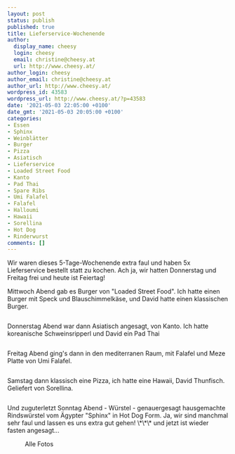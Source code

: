 ```yaml
---
layout: post
status: publish
published: true
title: Lieferservice-Wochenende
author:
  display_name: cheesy
  login: cheesy
  email: christine@cheesy.at
  url: http://www.cheesy.at/
author_login: cheesy
author_email: christine@cheesy.at
author_url: http://www.cheesy.at/
wordpress_id: 43583
wordpress_url: http://www.cheesy.at/?p=43583
date: '2021-05-03 22:05:00 +0100'
date_gmt: '2021-05-03 20:05:00 +0100'
categories:
- Essen
- Sphinx
- Weinblätter
- Burger
- Pizza
- Asiatisch
- Lieferservice
- Loaded Street Food
- Kanto
- Pad Thai
- Spare Ribs
- Umi Falafel
- Falafel
- Halloumi
- Hawaii
- Sorellina
- Hot Dog
- Rinderwurst
comments: []
---
```

<!-- wp:paragraph -->
Wir waren dieses 5-Tage-Wochenende extra faul und haben 5x Lieferservice bestellt statt zu kochen. Ach ja, wir hatten Donnerstag und Freitag frei und heute ist Feiertag!
<!-- /wp:paragraph -->
<!-- wp:paragraph -->
Mittwoch Abend gab es Burger von "Loaded Street Food". Ich hatte einen Burger mit Speck und Blauschimmelkäse, und David hatte einen klassischen Burger.
<!-- /wp:paragraph -->
<!-- wp:image {"id":43574} -->
<figure class="wp-block-image"><img src="{% link _posts/2021-05-03-takeaway/Takeaway-Wochenende-001.jpg %}" alt="" class="wp-image-43574"></figure>
<!-- /wp:image -->
<!-- wp:paragraph -->
Donnerstag Abend war dann Asiatisch angesagt, von Kanto. Ich hatte koreanische Schweinsripperl und David ein Pad Thai
<!-- /wp:paragraph -->
<!-- wp:image {"id":43576} -->
<figure class="wp-block-image"><img src="{% link _posts/2021-05-03-takeaway/Takeaway-Wochenende-003.jpg %}" alt="" class="wp-image-43576"></figure>
<!-- /wp:image -->
<!-- wp:paragraph -->
Freitag Abend ging's dann in den mediterranen Raum, mit Falafel und Meze Platte von Umi Falafel.
<!-- /wp:paragraph -->
<!-- wp:image {"id":43578} -->
<figure class="wp-block-image"><img src="{% link _posts/2021-05-03-takeaway/Takeaway-Wochenende-005.jpg %}" alt="" class="wp-image-43578"></figure>
<!-- /wp:image -->
<!-- wp:paragraph -->
Samstag dann klassisch eine Pizza, ich hatte eine Hawaii, David Thunfisch. Geliefert von Sorellina.
<!-- /wp:paragraph -->
<!-- wp:image {"id":43579} -->
<figure class="wp-block-image"><img src="{% link _posts/2021-05-03-takeaway/Takeaway-Wochenende-006.jpg %}" alt="" class="wp-image-43579"></figure>
<!-- /wp:image -->
<!-- wp:paragraph -->
Und zuguterletzt Sonntag Abend - Würstel - genauergesagt hausgemachte Rindswürstel vom Ägypter "Sphinx" in Hot Dog Form.
<!-- /wp:paragraph -->
<!-- wp:paragraph -->
Ja, wir sind manchmal sehr faul und lassen es uns extra gut gehen! \*\*\* und jetzt ist wieder fasten angesagt...
<!-- /wp:paragraph -->
<!-- wp:image {"id":43580,"linkDestination":"custom"} -->
<figure class="wp-block-image"><a href="http://www.cheesy.at/fotos/leben-in-belfast/2021-2/takeaway-wochenende/"><img src="{% link _posts/2021-05-03-takeaway/Takeaway-Wochenende-007.jpg %}" alt="" class="wp-image-43580"></a><br>
<figcaption>Alle Fotos</figcaption>
</figure>
<!-- /wp:image -->
